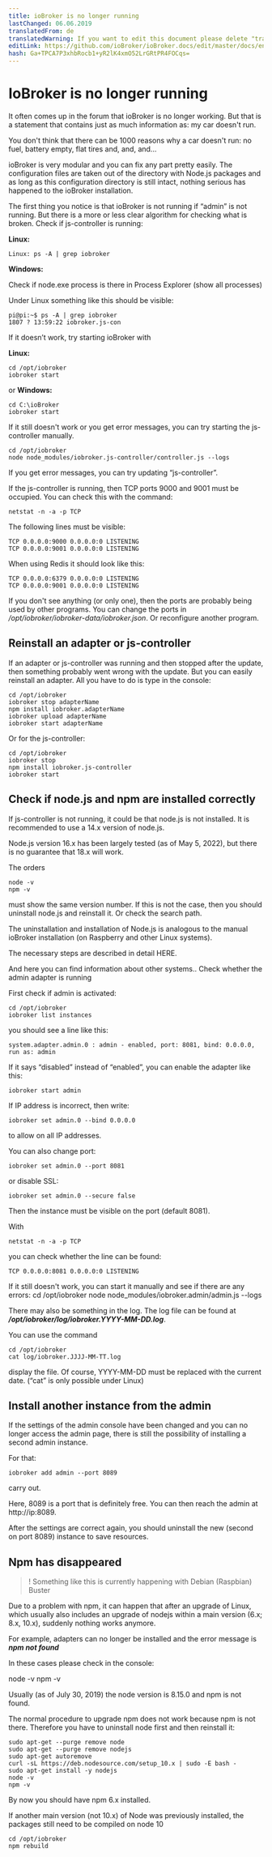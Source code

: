 ```yaml
---
title: ioBroker is no longer running
lastChanged: 06.06.2019
translatedFrom: de
translatedWarning: If you want to edit this document please delete "translatedFrom" field, elsewise this document will be translated automatically again
editLink: https://github.com/ioBroker/ioBroker.docs/edit/master/docs/en/trouble/RunsNoMore.md
hash: Ga+TPCA7P3xhbRocb1+yR2lK4xmO52LrGRtPR4FOCqs=
---
```

# IoBroker is no longer running
It often comes up in the forum that ioBroker is no longer working. But that is a statement that contains just as much information as: my car doesn't run.

You don't think that there can be 1000 reasons why a car doesn't run: no fuel, battery empty, flat tires and, and, and...

ioBroker is very modular and you can fix any part pretty easily. The configuration files are taken out of the directory with Node.js packages and as long as this configuration directory is still intact, nothing serious has happened to the ioBroker installation.

The first thing you notice is that ioBroker is not running if “admin” is not running. But there is a more or less clear algorithm for checking what is broken.
Check if js-controller is running:

**Linux:**

````
Linux: ps -A | grep iobroker
````

**Windows:**

Check if node.exe process is there in Process Explorer (show all processes)

Under Linux something like this should be visible:

```
pi@pi:~$ ps -A | grep iobroker
1807 ? 13:59:22 iobroker.js-con
```

If it doesn’t work, try starting ioBroker with

**Linux:**

```
cd /opt/iobroker
iobroker start
```

or **Windows:**

```
cd C:\ioBroker
iobroker start
```

If it still doesn't work or you get error messages, you can try starting the js-controller manually.

```
cd /opt/iobroker
node node_modules/iobroker.js-controller/controller.js --logs
```

If you get error messages, you can try updating “js-controller”.

If the js-controller is running, then TCP ports 9000 and 9001 must be occupied. You can check this with the command:

```
netstat -n -a -p TCP
```

The following lines must be visible:

```
TCP 0.0.0.0:9000 0.0.0.0:0 LISTENING
TCP 0.0.0.0:9001 0.0.0.0:0 LISTENING
```

When using Redis it should look like this:

```
TCP 0.0.0.0:6379 0.0.0.0:0 LISTENING
TCP 0.0.0.0:9001 0.0.0.0:0 LISTENING
```

If you don't see anything (or only one), then the ports are probably being used by other programs. You can change the ports in */opt/iobroker/iobroker-data/iobroker.json*. Or reconfigure another program.

## Reinstall an adapter or js-controller
If an adapter or js-controller was running and then stopped after the update, then something probably went wrong with the update. But you can easily reinstall an adapter. All you have to do is type in the console:

```
cd /opt/iobroker
iobroker stop adapterName
npm install iobroker.adapterName
iobroker upload adapterName
iobroker start adapterName
```

Or for the js-controller:

```
cd /opt/iobroker
iobroker stop
npm install iobroker.js-controller
iobroker start
```

## Check if node.js and npm are installed correctly
If js-controller is not running, it could be that node.js is not installed.
It is recommended to use a 14.x version of node.js.

Node.js version 16.x has been largely tested (as of May 5, 2022), but there is no guarantee that 18.x will work.

The orders

```
node -v
npm -v
```

must show the same version number. If this is not the case, then you should uninstall node.js and reinstall it. Or check the search path.

The uninstallation and installation of Node.js is analogous to the manual ioBroker installation (on Raspberry and other Linux systems).

The necessary steps are described in detail HERE.

And here you can find information about other systems..
Check whether the admin adapter is running

First check if admin is activated:

```
cd /opt/iobroker
iobroker list instances
```

you should see a line like this:

```
system.adapter.admin.0 : admin - enabled, port: 8081, bind: 0.0.0.0, run as: admin
```

If it says “disabled” instead of “enabled”, you can enable the adapter like this:

```
iobroker start admin
```

If IP address is incorrect, then write:

```
iobroker set admin.0 --bind 0.0.0.0
```

to allow on all IP addresses.

You can also change port:

```
iobroker set admin.0 --port 8081
```

or disable SSL:

```
iobroker set admin.0 --secure false
```

Then the instance must be visible on the port (default 8081).

With

```
netstat -n -a -p TCP
```

you can check whether the line can be found:

```
TCP 0.0.0.0:8081 0.0.0.0:0 LISTENING
```

If it still doesn't work, you can start it manually and see if there are any errors: cd /opt/iobroker node node_modules/iobroker.admin/admin.js --logs

There may also be something in the log. The log file can be found at ***/opt/iobroker/log/iobroker.YYYY-MM-DD.log***.

You can use the command

```
cd /opt/iobroker
cat log/iobroker.JJJJ-MM-TT.log
```

display the file. Of course, YYYY-MM-DD must be replaced with the current date. (“cat” is only possible under Linux)

## Install another instance from the admin
If the settings of the admin console have been changed and you can no longer access the admin page, there is still the possibility of installing a second admin instance.

For that:

```
iobroker add admin --port 8089
```

carry out.

Here, 8089 is a port that is definitely free. You can then reach the admin at http://ip:8089.

After the settings are correct again, you should uninstall the new (second on port 8089) instance to save resources.

## Npm has disappeared
>! Something like this is currently happening with Debian (Raspbian) Buster

Due to a problem with npm, it can happen that after an upgrade of Linux, which usually also includes an upgrade of nodejs within a main version (6.x; 8.x, 10.x), suddenly nothing works anymore.

For example, adapters can no longer be installed and the error message is ***npm not found***

In these cases please check in the console:

node -v npm -v

Usually (as of July 30, 2019) the node version is 8.15.0 and npm is not found.

The normal procedure to upgrade npm does not work because npm is not there. Therefore you have to uninstall node first and then reinstall it:

```
sudo apt-get --purge remove node
sudo apt-get --purge remove nodejs
sudo apt-get autoremove
curl -sL https://deb.nodesource.com/setup_10.x | sudo -E bash -
sudo apt-get install -y nodejs
node -v
npm -v
```

By now you should have npm 6.x installed.

If another main version (not 10.x) of Node was previously installed, the packages still need to be compiled on node 10

```
cd /opt/iobroker
npm rebuild
```